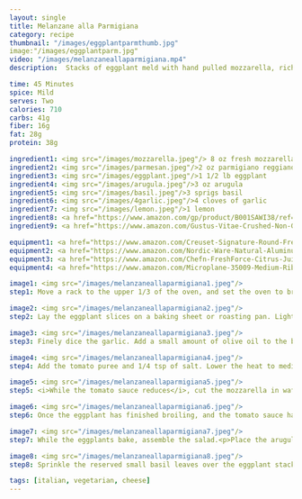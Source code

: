 ```yaml
---
layout: single
title: Melanzane alla Parmigiana
category: recipe
thumbnail: "/images/eggplantparmthumb.jpg"
image:"/images/eggplantparm.jpg"
video: "/images/melanzaneallaparmigiana.mp4"
description:  Stacks of eggplant meld with hand pulled mozzarella, rich tomato sauce, fresh basil, and savory parmesan cheese. Paired with a rocket salad, this is the perfect Italian comfort food.

time: 45 Minutes
spice: Mild
serves: Two
calories: 710
carbs: 41g
fiber: 16g
fat: 28g
protein: 38g

ingredient1: <img src="/images/mozzarella.jpeg"/> 8 oz fresh mozzarella 
ingredient2: <img src="/images/parmesan.jpeg"/>2 oz parmigiano reggiano
ingredient3: <img src="/images/eggplant.jpeg"/>1 1/2 lb eggplant
ingredient4: <img src="/images/arugula.jpeg"/>3 oz arugula
ingredient5: <img src="/images/basil.jpeg"/>3 sprigs basil
ingredient6: <img src="/images/4garlic.jpeg"/>4 cloves of garlic
ingredient7: <img src="/images/lemon.jpeg"/>1 lemon
ingredient8: <a href="https://www.amazon.com/gp/product/B001SAWI38/ref=as_li_qf_sp_asin_il_tl?ie=UTF8&tag=cilalime-20&camp=1789&creative=9325&linkCode=as2&creativeASIN=B001SAWI38&linkId=f50a9f64e07d6fe1dfa9c524415c9b72"><img src="/images/tomatopuree.png"/>2 cup pureed tomatoes</a>
ingredient9: <a href="https://www.amazon.com/Gustus-Vitae-Crushed-Non-GMO-Seasoning/dp/B00T8AVQ4M/ref=as_li_ss_tl?s=grocery&ie=UTF8&qid=1481945021&sr=1-6&keywords=organic+red+pepper+flakes&linkCode=ll1&tag=cilalime09-20&linkId=3eacf8e946e0323de7e947533f61f45f"><img src="/images/chiliflakes.jpeg"/>1/2 tsp chili flakes</a>

equipment1: <a href="https://www.amazon.com/Creuset-Signature-Round-French-Truffle/dp/B0076NOFSC/ref=as_li_ss_tl?s=kitchen&rps=1&ie=UTF8&qid=1481598867&sr=1-38&keywords=le+creuset&refinements=p_85:2470955011&th=1&linkCode=ll1&tag=cilalime09-20&linkId=9987204213f6c7ac4d1e12889972e623"><img src="/images/stockpot.jpeg"/>stockpot</a>
equipment2: <a href="https://www.amazon.com/Nordic-Ware-Natural-Aluminum-Commercial/dp/B000G0KJG4/ref=as_li_ss_tl?s=kitchen&rps=1&ie=UTF8&qid=1481599505&sr=1-5&keywords=baking+sheet&refinements=p_85:2470955011&linkCode=ll1&tag=cilalime09-20&linkId=678ae86e82d77d1a2615466229b01cfd"><img src="/images/bakingsheet.jpeg"/>baking sheet</a>
equipment3: <a href="https://www.amazon.com/Chefn-FreshForce-Citrus-Juicer-Lemon/dp/B002XOB0P0/ref=as_li_ss_tl?s=kitchen&ie=UTF8&qid=1482038971&sr=1-2-spons&keywords=citrus+juicer&psc=1&linkCode=ll1&tag=cilalime09-20&linkId=fead6ab94c6288d353210420231dcb8a"><img src="/images/citrusjuicer.jpeg"/>citrus juicer </a>
equipment4: <a href="https://www.amazon.com/Microplane-35009-Medium-Ribbon-Grater/dp/B00009WE3V/ref=as_li_ss_tl?s=kitchen&ie=UTF8&qid=1482039177&sr=1-10&keywords=microplane&linkCode=ll1&tag=cilalime09-20&linkId=e0f7f0f676e7565f4b0f1ff0b4f8c1f6"><img src="/images/coarsegrater.jpeg"/>coarse grater </a>

image1: <img src="/images/melanzaneallaparmigiana1.jpeg"/>
step1: Move a rack to the upper 1/3 of the oven, and set the oven to broil.<p>Cut the eggplant into 1/3 inch slices.</p>

image2: <img src="/images/melanzaneallaparmigiana2.jpeg"/>
step2: Lay the eggplant slices on a baking sheet or roasting pan. Lightly toss with a small amount of olive oil, and sprinkle with a pinch of salt. <p>Place the eggplant in the oven and broil for 5 minutes, flip, and then broil on the other side.</p><p><i>Every broiler is different, keep an eye on the eggplant and avoid burning the eggplant.</i></p>

image3: <img src="/images/melanzaneallaparmigiana3.jpeg"/>
step3: Finely dice the garlic. Add a small amount of olive oil to the bottom of a stockpot or saucepan. Set the heat to medium high. Once the oil is hot, add the garlic and chili flakes. Sauté until the garlic is golden brown.

image4: <img src="/images/melanzaneallaparmigiana4.jpeg"/>
step4: Add the tomato puree and 1/4 tsp of salt. Lower the heat to medium low and allow for the tomato sauce to simmer until reduced by 25%.

image5: <img src="/images/melanzaneallaparmigiana5.jpeg"/> 
step5: <i>While the tomato sauce reduces</i>, cut the mozzarella in wafer-thin slices. Remove the basil leaves from the stem. <p><i>Set aside any leaves smaller than 1/2 inch for plating</i></p>

image6: <img src="/images/melanzaneallaparmigiana6.jpeg"/>
step6: Once the eggplant has finished broiling, and the tomato sauce has reduced, assemble the stacks on a roasting pan or baking sheet. <p>Lay down the eggplant and top with the tomato sauce, a basil leaf, and mozzarella.</p> <p>Keep stacking. Alternate the eggplant, basil, tomato sauce, and mozzarella.</p> <p>Cover the eggplant with the parmesan (reserve a small amount of the parmesan for the rocket salad).</p><p>Reduce the oven temperature to 450˚. Bake for 7 minutes until the cheese melts and begins to brown.</p>

image7: <img src="/images/melanzaneallaparmigiana7.jpeg"/>
step7: While the eggplants bake, assemble the salad.<p>Place the arugula in a bowl. Add 1/2 tbsp of olive oil, and squeeze the juice of a lemon on to the salad. Mix. Grate the remaining parmesan on top of the salad.</p>

image8: <img src="/images/melanzaneallaparmigiana8.jpeg"/> 
step8: Sprinkle the reserved small basil leaves over the eggplant stacks. Serve with the salad.

tags: [italian, vegetarian, cheese]
---
```

